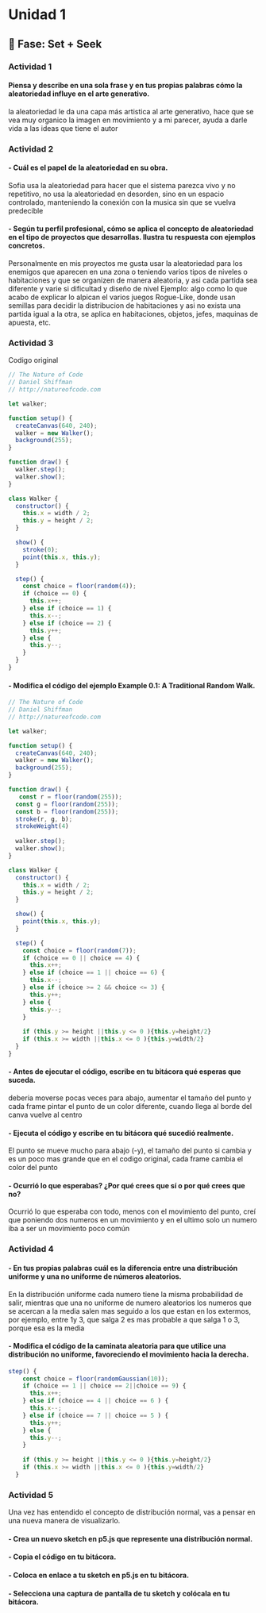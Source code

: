 # Unidad 1

## 🔎 Fase: Set + Seek

### Actividad 1
#### Piensa y describe en una sola frase y en tus propias palabras cómo la aleatoriedad influye en el arte generativo.
la aleatoriedad le da una capa más artistica al arte generativo, hace que se vea muy organico la imagen en movimiento y a mi parecer, ayuda a darle vida a las ideas que tiene el autor

### Actividad 2
#### - Cuál es el papel de la aleatoriedad en su obra.
Sofia usa la aleatoriedad para hacer que el sistema parezca vivo y no repetitivo, no usa la aleatoriedad en desorden, sino en un espacio controlado, manteniendo la conexión con la musica sin que se vuelva predecible
#### - Según tu perfil profesional, cómo se aplica el concepto de aleatoriedad en el tipo de proyectos que desarrollas. Ilustra tu respuesta con ejemplos concretos.
Personalmente en mis proyectos me gusta usar la aleatoriedad para los enemigos que aparecen en una zona o teniendo varios tipos de niveles o habitaciones y que se organizen de manera aleatoria, y asi cada partida sea diferente y varie si dificultad y diseño de nivel
Ejemplo: algo como lo que acabo de explicar lo alpican el varios juegos Rogue-Like, donde usan semillas para decidir la distribucion de habitaciones y asi no exista una partida igual a la otra, se aplica en habitaciones, objetos, jefes, maquinas de apuesta, etc.

### Actividad 3
Codigo original
```js
// The Nature of Code
// Daniel Shiffman
// http://natureofcode.com

let walker;

function setup() {
  createCanvas(640, 240);
  walker = new Walker();
  background(255);
}

function draw() {
  walker.step();
  walker.show();
}

class Walker {
  constructor() {
    this.x = width / 2;
    this.y = height / 2;
  }

  show() {
    stroke(0);
    point(this.x, this.y);
  }

  step() {
    const choice = floor(random(4));
    if (choice == 0) {
      this.x++;
    } else if (choice == 1) {
      this.x--;
    } else if (choice == 2) {
      this.y++;
    } else {
      this.y--;
    }
  }
}

```
#### - Modifica el código del ejemplo Example 0.1: A Traditional Random Walk.
```js
// The Nature of Code
// Daniel Shiffman
// http://natureofcode.com

let walker;

function setup() {
  createCanvas(640, 240);
  walker = new Walker();
  background(255);
}

function draw() {
   const r = floor(random(255));
  const g = floor(random(255));
  const b = floor(random(255));
  stroke(r, g, b);
  strokeWeight(4)
  
  walker.step();
  walker.show();
}

class Walker {
  constructor() {
    this.x = width / 2;
    this.y = height / 2;
  }

  show() {
    point(this.x, this.y);
  }

  step() {
    const choice = floor(random(7));
    if (choice == 0 || choice == 4) {
      this.x++;
    } else if (choice == 1 || choice == 6) {
      this.x--;
    } else if (choice >= 2 && choice <= 3) {
      this.y++;
    } else {
      this.y--;
    }
    
    if (this.y >= height ||this.y <= 0 ){this.y=height/2}
    if (this.x >= width ||this.x <= 0 ){this.y=width/2}
  }
}

```
#### - Antes de ejecutar el código, escribe en tu bitácora qué esperas que suceda.
deberia moverse pocas veces para abajo, aumentar el tamaño del punto y cada frame pintar el punto de un color diferente, cuando llega al borde del canva vuelve al centro
#### - Ejecuta el código y escribe en tu bitácora qué sucedió realmente.
El punto se mueve mucho para abajo (-y), el tamaño del punto si cambia y es un poco mas grande que en el codigo original, cada frame cambia el color del punto
#### - Ocurrió lo que esperabas? ¿Por qué crees que sí o por qué crees que no?
Ocurrió lo que esperaba con todo, menos con el movimiento del punto, creí que poniendo dos numeros en un movimiento y en el ultimo solo un numero iba a ser un movimiento poco común

### Actividad 4
#### - En tus propias palabras cuál es la diferencia entre una distribución uniforme y una no uniforme de números aleatorios.
En la distribución uniforme cada numero tiene la misma probabilidad de salir, mientras que una no uniforme de numero aleatorios los numeros que se acercan a la media salen mas  seguido a los que estan en los extermos, por ejemplo, entre 1y 3, que salga 2 es mas probable a que salga 1 o 3, porque esa es la media
#### - Modifica el código de la caminata aleatoria para que utilice una distribución no uniforme, favoreciendo el movimiento hacia la derecha.
```js
step() {
    const choice = floor(randomGaussian(10));
    if (choice == 1 || choice == 2||choice == 9) {
      this.x++;
    } else if (choice == 4 || choice == 6 ) {
      this.x--;
    } else if (choice == 7 || choice == 5 ) {
      this.y++;
    } else {
      this.y--;
    }
    
    if (this.y >= height ||this.y <= 0 ){this.y=height/2}
    if (this.x >= width ||this.x <= 0 ){this.y=width/2}
  }
```

### Actividad 5
Una vez has entendido el concepto de distribución normal, vas a pensar en una nueva manera de visualizarlo.

#### - Crea un nuevo sketch en p5.js que represente una distribución normal.

#### - Copia el código en tu bitácora.

#### - Coloca en enlace a tu sketch en p5.js en tu bitácora.

#### - Selecciona una captura de pantalla de tu sketch y colócala en tu bitácora.


